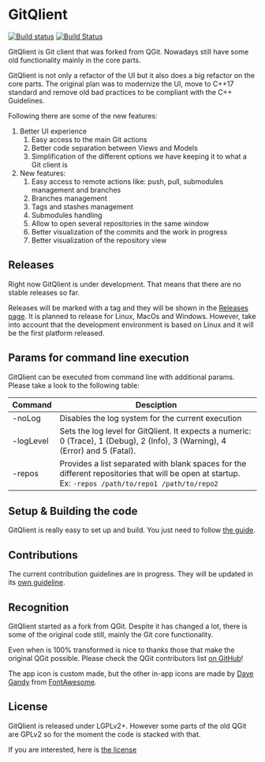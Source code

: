 # GitQlient
[![Build status](https://ci.appveyor.com/api/projects/status/ihw50uwdiim952c0/branch/master?svg=true)](https://ci.appveyor.com/project/francescmm/gitqlient/branch/master)
[![Build Status](https://travis-ci.org/francescmm/GitQlient.svg?branch=master)](https://travis-ci.org/francescmm/GitQlient)

GitQlient is Git client that was forked from QGit. Nowadays still have some old functionality mainly in the core parts.

GitQlient is not only a refactor of the UI but it also does a big refactor on the core parts. The original plan was to modernize the UI, move to C++17 standard and remove old bad practices to be compliant with the C++ Guidelines.

Following there are some of the new features:

1. Better UI experience
    1. Easy access to the main Git actions
    2. Better code separation between Views and Models
    3. Simplification of the different options we have keeping it to what a Git client is
2. New features:
    1. Easy access to remote actions like: push, pull, submodules management and branches
    2. Branches management
    3. Tags and stashes management
    4. Submodules handling
    5. Allow to open several repositories in the same window
    6. Better visualization of the commits and the work in progress
    7. Better visualization of the repository view

## Releases

Right now GitQlient is under development. That means that there are no stable releases so far.

Releases will be marked with a tag and they will be shown in the [Releases page](https://github.com/francescmm/GitQlient/releases). It is planned to release for Linux, MacOs and Windows. However, take into account that the development environment is based on Linux and it will be the first platform released.

## Params for command line execution

GitQlient can be executed from command line with additional params. Please take a look to the following table:

| Command  | Desciption  |
|---|---|
| -noLog  | Disables the log system for the current execution  |
| -logLevel | Sets the log level for GitQlient. It expects a numeric: 0 (Trace), 1 (Debug), 2 (Info), 3 (Warning), 4 (Error) and 5 (Fatal). |
| -repos  | Provides a list separated with blank spaces for the different repositories that will be open at startup. <br> Ex: ```-repos /path/to/repo1 /path/to/repo2```  |

## Setup & Building the code

GitQlient is really easy to set up and build. You just need to follow [the guide](https://github.com/francescmm/GitQlient/blob/master/SETUP_BUILD.md).

## Contributions

The current contribution guidelines are in progress. They will be updated in its [own guideline](https://github.com/francescmm/GitQlient/blob/master/CONTRIBUTING.md).

## Recognition

GitQlient started as a fork from QGit. Despite it has changed a lot, there is some of the original code still, mainly the Git core functionality.

Even when is 100% transformed is nice to thanks those that make the original QGit possible. Please check the QGit contributors list [on GitHub](https://github.com/feinstaub/qgit/graphs/contributors)!

The app icon is custom made, but the other in-app icons are made by [Dave Gandy](https://twitter.com/davegandy) from [FontAwesome](https://fontawesome.com/).

## License

GitQlient is released under LGPLv2+. However some parts of the old QGit are GPLv2 so for the moment the code is stacked with that.

If you are interested, here is [the license](https://github.com/francescmm/GitQlient/blob/master/LICENSE)
